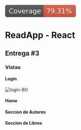 ![coverage](./badges/coverage/coverage.svg)

# ReadApp - React

## Entrega #3

### Vistas
#### Login
![login-BO](https://github.com/user-attachments/assets/39716e74-d032-4590-9e78-78ddb902a6a8)
#### Home
#### Seccion de Autores
#### Seccion de Libros
